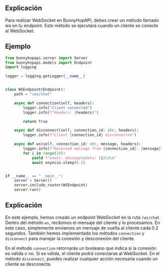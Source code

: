## Explicación

Para realizar WebSocket en BunnyHopAPI, debes crear un método llamado ws en tu endpoint. Este método se ejecutará cuando un cliente se conecte al WebSocket. 

## Ejemplo

```python
from bunnyhopapi.server import Server
from bunnyhopapi.models import Endpoint
import logging

logger = logging.getLogger(__name__)


class WSEndpoint(Endpoint):
    path = "/ws/chat"

    async def connection(self, headers):
        logger.info("Client connected")
        logger.info(f"Headers: {headers}")

        return True

    async def disconnect(self, connection_id: str, headers):
        logger.info(f"Client {connection_id} disconnected")

    async def ws(self, connection_id: str, message, headers):
        logger.info(f"Received message from {connection_id}: {message}")
        for i in range(10):
            yield f"event: message\ndata: {i}\n\n"
            await asyncio.sleep(0.2)


if __name__ == "__main__":
    server = Server()
    server.include_router(WSEndpoint)
    server.run()
```

## Explicación
En este ejemplo, hemos creado un endpoint WebSocket en la ruta `/ws/chat`. Dentro del método `ws`, recibimos el mensaje del cliente y lo procesamos. En este caso, simplemente enviamos un mensaje de vuelta al cliente cada 0.2 segundos. También hemos implementado los métodos `connection` y `disconnect` para manejar la conexión y desconexión del cliente.

En el método `connection` retornarás un booleano que indica si la conexión es válida o no. Si es válida, el cliente podrá conectarse al WebSocket. En el método `disconnect`, puedes realizar cualquier acción necesaria cuando un cliente se desconecta.